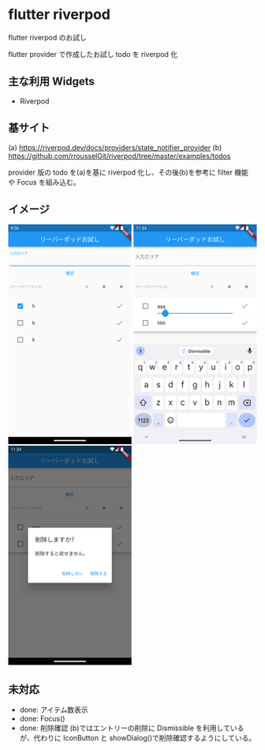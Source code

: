 # flutter riverpod

flutter riverpod のお試し

flutter provider で作成したお試し todo を riverpod 化

## 主な利用 Widgets

- Riverpod

## 基サイト

(a) https://riverpod.dev/docs/providers/state_notifier_provider
(b) https://github.com/rrousselGit/riverpod/tree/master/examples/todos

provider 版の todo を(a)を基に riverpod 化し、その後(b)を参考に filter 機能 や Focus を組み込む。

## イメージ

<img src="./Screenshot.png" width="250" >
<img src="./Screenshot2.png" width="250" >
<img src="./Screenshot3.png" width="250" >

## 未対応

- done: アイテム数表示
- done: Focus()
- done: 削除確認
  (b)ではエントリーの削除に Dismissible を利用しているが、代わりに IconButton と showDialog()で削除確認するようにしている。
